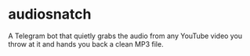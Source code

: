 # audiosnatch

A Telegram bot that quietly grabs the audio from any YouTube video you throw at it and hands you back a clean MP3 file.
